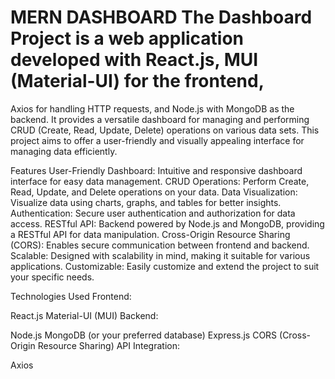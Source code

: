 # MERN DASHBOARD The Dashboard Project is a web application developed with React.js, MUI (Material-UI) for the frontend,
Axios for handling HTTP requests, and Node.js with MongoDB as the backend. It provides a versatile dashboard for managing and performing CRUD (Create, Read, Update, Delete) operations on various data sets.
This project aims to offer a user-friendly and visually appealing interface for managing data efficiently.

Features
User-Friendly Dashboard: Intuitive and responsive dashboard interface for easy data management.
CRUD Operations: Perform Create, Read, Update, and Delete operations on your data.
Data Visualization: Visualize data using charts, graphs, and tables for better insights.
Authentication: Secure user authentication and authorization for data access.
RESTful API: Backend powered by Node.js and MongoDB, providing a RESTful API for data manipulation.
Cross-Origin Resource Sharing (CORS): Enables secure communication between frontend and backend.
Scalable: Designed with scalability in mind, making it suitable for various applications.
Customizable: Easily customize and extend the project to suit your specific needs.

Technologies Used
Frontend:

React.js
Material-UI (MUI)
Backend:

Node.js
MongoDB (or your preferred database)
Express.js
CORS (Cross-Origin Resource Sharing)
API Integration:

Axios
